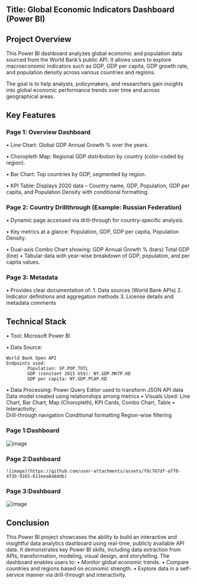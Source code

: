 ## Title: Global Economic Indicators Dashboard (Power BI)
## Project Overview
This Power BI dashboard analyzes global economic and population data sourced from the World Bank’s public API. It allows users to explore macroeconomic indicators such as GDP, GDP per capita, GDP growth rate, and population density across various countries and regions.

The goal is to help analysts, policymakers, and researchers gain insights into global economic performance trends over time and across geographical areas.
## Key Features
### Page 1: Overview Dashboard
•	Line Chart: Global GDP Annual Growth % over the years.

•	Choropleth Map: Regional GDP distribution by country (color-coded by region).

•	Bar Chart: Top countries by GDP, segmented by region.

•	KPI Table: Displays 2020 data – Country name, GDP, Population, GDP per capita, and Population Density with conditional formatting.

### Page 2: Country Drillthrough (Example: Russian Federation)
•	Dynamic page accessed via drill-through for country-specific analysis.

•	Key metrics at a glance: Population, GDP, GDP per capita, Population Density.

•	Dual-axis Combo Chart showing:
    GDP Annual Growth % (bars)
    Total GDP (line)
•	Tabular data with year-wise breakdown of GDP, population, and per capita values.

### Page 3: Metadata
•	Provides clear documentation of:
    1. Data sources (World Bank APIs)
    2.  Indicator definitions and aggregation methods
    3. License details and metadata comments
## Technical Stack
•	Tool: Microsoft Power BI

•	Data Source:

    World Bank Open API
    Endpoints used:
            Population: SP.POP.TOTL
            GDP (constant 2015 US$): NY.GDP.MKTP.KD
           	GDP per capita: NY.GDP.PCAP.KD
•	Data Processing:
          	Power Query Editor used to transform JSON API data
            Data model created using relationships among metrics
•	Visuals Used:
            Line Chart, Bar Chart, Map (Choropleth), KPI Cards, Combo Chart, Table
•	Interactivity:  
            Drill-through navigation
            Conditional formatting
            Region-wise filtering

### Page 1:Dashboard
   ![image](https://github.com/user-attachments/assets/03ba7646-0c9a-4805-93eb-22e9511701e6)


### Page 2:Dashboard
    ![image](https://github.com/user-attachments/assets/f6c767df-a7f0-4f3b-9165-611eea8a8ddb)

### Page 3:Dashboard
![image](https://github.com/user-attachments/assets/f6030a51-6d1c-4b77-891c-5e32cc85c8cc)


## Conclusion
This Power BI project showcases the ability to build an interactive and insightful data analytics dashboard using real-time, publicly available API data. It demonstrates key Power BI skills, including data extraction from APIs, transformation, modeling, visual design, and storytelling.
The dashboard enables users to:
•	Monitor global economic trends.
•	Compare countries and regions based on economic strength.
•	Explore data in a self-service manner via drill-through and interactivity.


